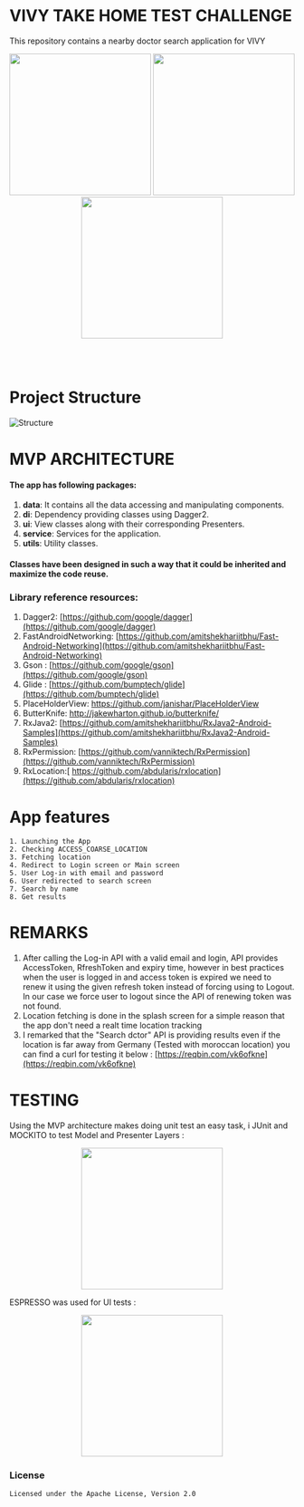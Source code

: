 

# VIVY TAKE HOME TEST CHALLENGE
This repository contains a nearby doctor search application for VIVY
<p align="center">
  <img src="http://achraf.fps-platform.com/splash_screen.png" width="250">
  <img src="http://achraf.fps-platform.com/login_screen.png" width="250">
  <img src="http://achraf.fps-platform.com/doctors_list_screen.png" width="250">
</p>
<br>
<br>

# Project Structure
![Structure](http://achraf.fps-platform.com/architecture.jpg)
<br>

# MVP ARCHITECTURE

#### The app has following packages:
1. **data**: It contains all the data accessing and manipulating components.
2. **di**: Dependency providing classes using Dagger2.
3. **ui**: View classes along with their corresponding Presenters.
4. **service**: Services for the application.
5. **utils**: Utility classes.

#### Classes have been designed in such a way that it could be inherited and maximize the code reuse.

### Library reference resources:
1. Dagger2: [https://github.com/google/dagger](https://github.com/google/dagger)
2. FastAndroidNetworking: [https://github.com/amitshekhariitbhu/Fast-Android-Networking](https://github.com/amitshekhariitbhu/Fast-Android-Networking)
3. Gson : [https://github.com/google/gson](https://github.com/google/gson)
4. Glide : [https://github.com/bumptech/glide](https://github.com/bumptech/glide)
5. PlaceHolderView: https://github.com/janishar/PlaceHolderView
6. ButterKnife: http://jakewharton.github.io/butterknife/
7. RxJava2: [https://github.com/amitshekhariitbhu/RxJava2-Android-Samples](https://github.com/amitshekhariitbhu/RxJava2-Android-Samples)
8.  RxPermission: [https://github.com/vanniktech/RxPermission](https://github.com/vanniktech/RxPermission)
9.  RxLocation:[ https://github.com/abdularis/rxlocation](https://github.com/abdularis/rxlocation)

# App features
```
1. Launching the App
2. Checking ACCESS_COARSE_LOCATION
3. Fetching location
4. Redirect to Login screen or Main screen
5. User Log-in with email and password
6. User redirected to search screen
7. Search by name
8. Get results
```

# REMARKS
1. After calling the Log-in API with a valid email and login, API provides AccessToken, RfreshToken and expiry time, however in best practices when the user is logged in and access token is expired we need to renew it using the given refresh token instead of forcing using to Logout.
In our case we force user to logout since the API of renewing token was not found.
2. Location fetching is done in the splash screen for a simple reason that the app don't need a realt time location tracking
3. I remarked that the "Search dctor" API is providing results even if the location is far away from Germany (Tested with moroccan location) you can find a curl for testing it below :  [https://reqbin.com/vk6ofkne](https://reqbin.com/vk6ofkne)


# TESTING
Using the MVP architecture makes doing unit test an easy task, i JUnit and MOCKITO to test Model and Presenter Layers : 
<p align="center">
  <img src="http://achraf.fps-platform.com/tests.png" width="250">
</p>

ESPRESSO was used for UI tests :
<p align="center">
  <img src="http://achraf.fps-platform.com/ui_test.png" width="250">
</p>



### License
```
Licensed under the Apache License, Version 2.0